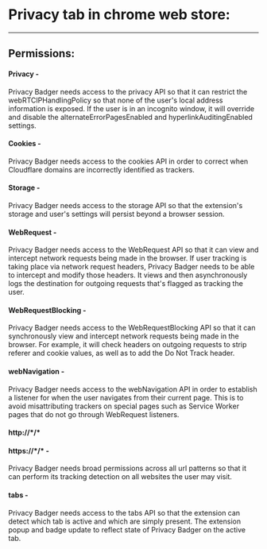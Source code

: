 # Privacy tab in chrome web store:
-----------------------------------

## Permissions:

#### Privacy -
Privacy Badger needs access to the privacy API so that it can restrict the webRTCIPHandlingPolicy so that none of the user's local address information is exposed. If the user is in an incognito window, it will override and disable the alternateErrorPagesEnabled and hyperlinkAuditingEnabled settings.

#### Cookies -
Privacy Badger needs access to the cookies API in order to correct when Cloudflare domains are incorrectly identified as trackers.

#### Storage -
Privacy Badger needs access to the storage API so that the extension's storage and user's settings will persist beyond a browser session.

#### WebRequest -
Privacy Badger needs access to the WebRequest API so that it can view and intercept network requests being made in the browser. If user tracking is taking place via network request headers, Privacy Badger needs to be able to intercept and modify those headers. It views and then asynchronously logs the destination for outgoing requests that's flagged as tracking the user.

#### WebRequestBlocking -
Privacy Badger needs access to the WebRequestBlocking API so that it can synchronously view and intercept network requests being made in the browser. For example, it will check headers on outgoing requests to strip referer and cookie values, as well as to add the Do Not Track header.

#### webNavigation -
Privacy Badger needs access to the webNavigation API in order to establish a listener for when the user navigates from their current page. This is to avoid misattributing trackers on special pages such as Service Worker pages that do not go through WebRequest listeners.

#### http://\*/\*
#### https://\*/\*  -
Privacy Badger needs broad permissions across all url patterns so that it can perform its tracking detection on all websites the user may visit.

#### tabs -
Privacy Badger needs access to the tabs API so that the extension can detect which tab is active and which are simply present. The extension popup and badge update to reflect state of Privacy Badger on the active tab.
